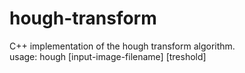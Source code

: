 # hough-transform

C++ implementation of the hough transform algorithm.<br>
usage: hough [input-image-filename] [treshold]
